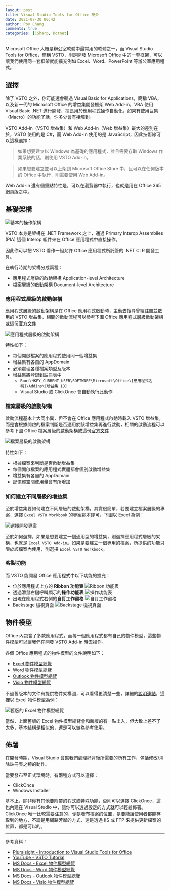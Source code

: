 ```yaml
---
layout: post
title: Visual Studio Tools for Office 簡介
date: 2021-07-30 00:42
author: Poy Chang
comments: true
categories: [CSharp, Dotnet]
---
```


Microsoft Office 大概是辦公室軟體中最常用的軟體之一，而 Visual Studio Tools for Office，簡稱 VSTO，則是開發 Microsoft Office 中的一套框架，可以讓我們使用同一套框架就能擴充例如 Excel、Word、PowerPoint 等辦公室應用程式。

## 選擇

除了 VSTO 之外，你可能還會聽過 Visual Basic for Applications，簡稱 VBA，以及新一代的 Microsoft Office 的增益集開發框架 Web Add-in，VBA 使用 Visual Basic .NET 進行開發，擅長用於應用程式操作自動化，如果有使用巨集（Macro）的功能了話，你多少會有接觸到。

VSTO Add-in（VSTO 增益集）和 Web Add-in（Web 增益集）最大的差別在於，VSTO 使用的是 C#，而 Web Add-in 使用的是 JavaScript，因此技術線可以這樣選擇：

>如果想要建立以 Windows 為基礎的應用程式，並且需要存取 Windows 作業系統的話，則使用 VSTO Add-in。

>如果想要建立並可以上架到 Microsoft Office Store 中，且可以在任何版本的 Office 中執行，則需要使用 Web Add-in。

Web Add-in 還有個重點特性是，可以在瀏覽器中執行，也就是用在 Office 365 網頁版之中。

## 基礎架構

![基本的操作架構](https://i.imgur.com/Ak2rgwM.png)

VSTO 本身是架構在 .NET Framework 之上，通過 Primary Interop Assembiles (PIA) 這個 Interop 組件來在 Office 應用程式中直接操作。

因此你可以把 VSTO 看作一組允許 Office 應用程式所託管的 .NET CLR 開發工具。

在執行時期的架構分成兩種：

- 應用程式層級的啟動架構 Application-level Architecture
- 檔案層級的啟動架構 Document-level Architecture

### 應用程式層級的啟動架構

應用程式層級的啟動架構是在 Office 應用程式啟動時，主動去搜尋曾經註冊並啟用的 VSTO 增益集，相關的啟動流程可以參考下圖 Office 應用程式層級啟動架構或這份[官方文件](https://docs.microsoft.com/zh-tw/visualstudio/vsto/architecture-of-vsto-add-ins?WT.mc_id=DT-MVP-5003022)

![應用程式層級的啟動架構](https://i.imgur.com/zEhtsEX.png)

特性如下：

- 每個開啟檔案的應用程式使用同一個增益集
- 增益集有各自的 AppDomain
- 必須處理各種檔案類型及版本
- 增益集將登錄到註冊表中
  - `Root\HKEY_CURRENT_USER\SOFTWARE\Microsoft\Office\[應用程式名稱]\Addins\[增益集 ID]`
  - Visual Studio 或 ClickOnce 會自動執行此動作

### 檔案層級的啟動架構

啟動流程基本上大同小異，但不會在 Office 應用程式啟動時載入 VSTO 增益集，而是會根據開啟的檔案判斷是否適用於該增益集再進行啟動，相關的啟動流程可以參考下圖 Office 檔案層級的啟動架構或這份[官方文件](https://docs.microsoft.com/zh-tw/visualstudio/vsto/architecture-of-document-level-customizations?view=vs-2019?WT.mc_id=DT-MVP-5003022)

![檔案層級的啟動架構](https://i.imgur.com/TEDfbll.png)

特性如下：

- 根據檔案來判斷是否啟動增益集
- 每個開啟檔案的應用程式實體都會個別啟動增益集
- 增益集有各自的 AppDomain
- 記憶體空間使用量會有所增加

### 如何建立不同層級的增益集

至於增益集要如何建立不同層級的啟動架構，其實很簡單，若要建立檔案層級的專案，選擇 `Excel VSTO Workbook` 的專案範本即可，下圖以 Excel 為例：

![選擇開發專案](https://i.imgur.com/CQHRv8d.png)

至於如何選擇，如果是想要建立一個通用型的增益集，則選擇應用程式層級的架構，也就是 `Excel VSTO Add-in`。如果是要建立一個專用的檔案，所提供的功能只限於該檔案內使用，則選擇 `Excel VSTO Workbook`。

### 客製功能

而 VSTO 能開發 Office 應用程式中以下功能的擴充：

- 位於應用程式上方的 **Ribbon 功能表**
    ![Ribbon 功能表](https://i.imgur.com/Kqx3YxD.png)
- 透過滑鼠右鍵呼叫顯示的**操作功能表**
    ![操作功能表](https://i.imgur.com/qYIgYZZ.png)
- 出現在應用程式右側的**自訂工作窗格**
    ![自訂工作窗格](https://i.imgur.com/LLZMn9E.png)
- Backstage 檢視頁面
    ![Backstage 檢視頁面](https://i.imgur.com/5jZwrnZ.png)

## 物件模型

Office 內包含了多款應用程式，而每一個應用程式都有自己的物件模型，這些物件模型可以讓我們在開發 VSTO Add-in 時去操作。

各個 Office 應用程式的物件模型的文件說明如下：

- [Excel 物件模型總覽](https://docs.microsoft.com/zh-tw/visualstudio/vsto/excel-object-model-overview?WT.mc_id=DT-MVP-5003022)
- [Word 物件模型總覽](https://docs.microsoft.com/zh-tw/visualstudio/vsto/word-object-model-overview?WT.mc_id=DT-MVP-5003022)
- [Outlook 物件模型總覽](https://docs.microsoft.com/zh-tw/visualstudio/vsto/outlook-object-model-overview?WT.mc_id=DT-MVP-5003022)
- [Visio 物件模型總覽](https://docs.microsoft.com/zh-tw/visualstudio/vsto/visio-object-model-overview?WT.mc_id=DT-MVP-5003022)

不過舊版本的文件有提供物件架構圖，可以看得更清楚一些，詳細的[說明連結](https://docs.microsoft.com/en-us/previous-versions/office/developer/office-xp/aa141044(v=office.10))，這裡以 Excel 物件模型為例：

![舊版的 Excel 物件模型總覽](https://i.imgur.com/trAG2D8.png)

當然，上面舊版的 Excel 物件模型總覽會和新版的有一點出入，但大致上差不了太多，基本結構是相似的，還是可以做為參考使用。

## 佈署

在開發時期，Visual Studio 會幫我們處理好背後所需要的所有工作，包括修改/清除註冊表之類的動作。

當要發布至正式環境時，有兩種方式可以選擇：

- ClickOnce
- Windows Installer

基本上，除非你有其他要附帶的程式或特殊功能，否則可以選擇 ClickOnce，這也內建在 Visual Studio 中，讓你可以透過設定的方式就可以輕鬆佈署。ClickOnce 唯一比較需要注意的，倒是發布檔案的位置，是要能讓使用者都能存取到的地方，不論是用網路芳鄰的方式，還是透過 IIS 或 FTP 來提供更新檔案的位置，都是可以的。

----------

參考資料：

* [Pluralsight - Introduction to Visual Studio Tools for Office](https://app.pluralsight.com/library/courses/vsto/table-of-contents)
* [YouTube - VSTO Tutorial](https://www.youtube.com/playlist?list=PL1Ni1fuY_1u8LDEnZVs9PjxVIxp29lKpL)
* [MS Docs - Excel 物件模型總覽](https://docs.microsoft.com/zh-tw/visualstudio/vsto/excel-object-model-overview?WT.mc_id=DT-MVP-5003022)
* [MS Docs - Word 物件模型總覽](https://docs.microsoft.com/zh-tw/visualstudio/vsto/word-object-model-overview?WT.mc_id=DT-MVP-5003022)
* [MS Docs - Outlook 物件模型總覽](https://docs.microsoft.com/zh-tw/visualstudio/vsto/outlook-object-model-overview?WT.mc_id=DT-MVP-5003022)
* [MS Docs - Visio 物件模型總覽](https://docs.microsoft.com/zh-tw/visualstudio/vsto/visio-object-model-overview?WT.mc_id=DT-MVP-5003022)
